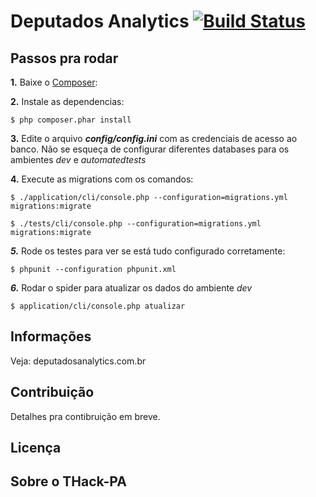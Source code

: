Deputados Analytics [![Build Status](https://secure.travis-ci.org/thackpa/deputadosAnalytics.png?branch=master)](http://travis-ci.org/thackpa/deputadosAnalytics)
===================

Passos pra rodar
-----------
**1.** Baixe o [Composer](http://getcomposer.org/):

**2.** Instale as dependencias:

```
$ php composer.phar install
```

**3.** Edite o arquivo ***config/config.ini*** com as credenciais de acesso ao banco. Não se esqueça de configurar diferentes databases para os ambientes  *dev* e *automatedtests*
	
	
**4.** Execute as migrations com os comandos:
```
$ ./application/cli/console.php --configuration=migrations.yml migrations:migrate
```
```
$ ./tests/cli/console.php --configuration=migrations.yml migrations:migrate
```

***5.*** Rode os testes para ver se está tudo configurado corretamente: 
```
$ phpunit --configuration phpunit.xml
```

***6.*** Rodar o spider para atualizar os dados do ambiente *dev*
```
$ application/cli/console.php atualizar
```

Informações
-----------
Veja: deputadosanalytics.com.br


Contribuição
------------
Detalhes pra contibruição em breve.


Licença
-------


Sobre o THack-PA
----------------
